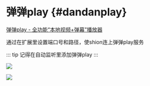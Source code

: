 # 弹弹play {#dandanplay}

[弹弹play - 全功能“本地视频+弹幕”播放器](https://www.dandanplay.com/)

通过在扩展里设置端口号和路径，使shion连上弹弹play服务

::: tip
记得在自动监听里添加弹弹play
:::

![](https://cdn.jsdelivr.net/gh/shion-app/docs/src/public/assets/zh/extension/dandanplay/setting.png)

![](https://cdn.jsdelivr.net/gh/shion-app/docs/src/public/assets/zh/extension/dandanplay/dandanplay.png)
